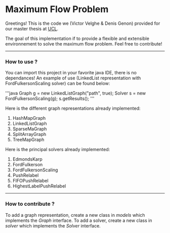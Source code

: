 # Maximum Flow Problem

Greetings!
This is the code we (Victor Velghe & Denis Genon) provided for our master thesis at [UCL](https://wwww.uclouvain.be). 

The goal of this implementation if to provide a flexible and extensible environnement to solve the maximum flow problem. Feel free to contribute!

---

### How to use ?

You can import this project in your favorite java IDE, there is no dependances! An example of use (LinkedList representation with FordFulkersonScaling solver) can be found below:

'''java
Graph g = new LinkedListGraph("path", true);
Solver s = new FordFulkersonScaling(g);
s.getResults();
'''

Here is the different graph representations already implemented:
1. HashMapGraph
2. LinkedListGraph
3. SparseMaGraph
4. SplitArrayGraph
5. TreeMapGraph

Here is the principal solvers already implemented:
1. EdmondsKarp
2. FordFulkerson
3. FordFulkersonScaling
4. PushRelabel
5. FIFOPushRelabel
6. HighestLabelPushRelabel

---

### How to contribute ?

To add a graph representation, create a new class in *models* which implements the *Graph* interface.
To add a solver, create a new class in *solver* which implements the *Solver* interface.